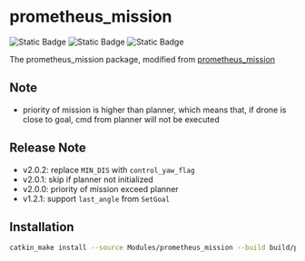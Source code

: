 # prometheus_mission

![Static Badge](https://img.shields.io/badge/ROS-noetic-22314E?logo=ros)
![Static Badge](https://img.shields.io/badge/C%2B%2B-14-00599C?logo=cplusplus)
![Static Badge](https://img.shields.io/badge/Ubuntu-20.04.6-E95420?logo=ubuntu)

The prometheus_mission package, modified from [prometheus_mission](https://github.com/amov-lab/Prometheus/tree/v1.1/Modules/mission)

## Note

- priority of mission is higher than planner, which means that, if drone is close to goal, cmd from planner will not be executed


## Release Note

- v2.0.2: replace `MIN_DIS` with `control_yaw_flag`
- v2.0.1: skip if planner not initialized
- v2.0.0: priority of mission exceed planner
- v1.2.1: support `last_angle` from `SetGoal`


## Installation

```bash
catkin_make install --source Modules/prometheus_mission --build build/prometheus_mission
```
